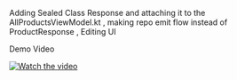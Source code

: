 Adding Sealed Class Response and attaching it to the AllProductsViewModel.kt
, making repo emit flow instead of ProductResponse ,
Editing UI

Demo Video 

[![Watch the video](![image](https://github.com/user-attachments/assets/0cc57d03-48cd-4573-8d1c-4c9f21d01474)
)](https://drive.google.com/file/d/1cFjc6rIMSo66Zc5ye53y42ZCwbTR_9LB/view?usp=sharing)
